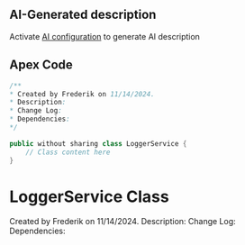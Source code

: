 ## AI-Generated description

Activate [AI configuration](https://sfdx-hardis.cloudity.com/salesforce-ai-setup/) to generate AI description

## Apex Code

```java
/**
* Created by Frederik on 11/14/2024.
* Description:
* Change Log:
* Dependencies:
*/

public without sharing class LoggerService {
    // Class content here
}
```

# LoggerService Class

Created by Frederik on 11/14/2024. 
Description: 
Change Log: 
Dependencies:
